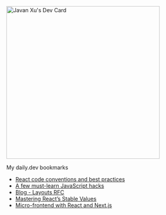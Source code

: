 

<a href="https://app.daily.dev/JavanXU"><img src="https://api.daily.dev/devcards/e45a150971844cd6959a94bb94e861ea.png?r=7up" width="400" alt="Javan Xu's Dev Card"/></a>

My daily.dev bookmarks
<!-- daily.dev BOOKMARKS:START -->
- [React code conventions and best practices](https://app.daily.dev/posts/WXYDTikzS?utm_source=rss&utm_medium=bookmarks&utm_campaign=6ueXw3FRNQzpNtewCDbI6)
- [A few must-learn JavaScript hacks](https://app.daily.dev/posts/JsEOwFmVG?utm_source=rss&utm_medium=bookmarks&utm_campaign=6ueXw3FRNQzpNtewCDbI6)
- [Blog - Layouts RFC](https://app.daily.dev/posts/2CSx5xoJh?utm_source=rss&utm_medium=bookmarks&utm_campaign=6ueXw3FRNQzpNtewCDbI6)
- [Mastering React’s Stable Values](https://app.daily.dev/posts/KO9__mOyl?utm_source=rss&utm_medium=bookmarks&utm_campaign=6ueXw3FRNQzpNtewCDbI6)
- [Micro-frontend with React and Next.js](https://app.daily.dev/posts/gOE5wsIuM?utm_source=rss&utm_medium=bookmarks&utm_campaign=6ueXw3FRNQzpNtewCDbI6)
<!-- daily.dev BOOKMARKS:END -->
